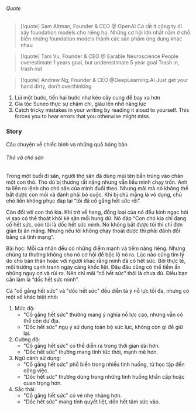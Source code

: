 ###### Quote

> [!quote] Sam Altman, Founder & CEO @ OpenAI
> Có rất ít công ty đi xây foundation models cho riêng họ. Những cơ hội lớn nhất nằm ở chỗ biến những foundation models thành các sản phẩm ứng dụng khác nhau

> [!quote] Tam Vu, Founder & CEO @ Earable Neuroscience
> People overestimate 1 years goal, but underestimate 5 year goal
> Trash in, trash out

> [!quote] Andrew Ng, Founder & CEO @DeepLearning.AI
> Just get your hand dirty, don’t overthinking

1. Lùi một bước, tiến hai bước như kéo cây cung để bay xa hơn
2. Gia tộc Suneo thực sự chăm chỉ, giàu lên nhờ năng lực
3. Catch tricky mistakes in your writing by reading it aloud to yourself. This forces you to hear errors that you otherwise might miss.

### Story

Câu chuyện về chiếc bình và những quả bóng bàn

###### Thỏ và chó săn

Trong một buổi đi săn, người thợ săn đã dùng mũi tên bắn trúng vào chân một con thỏ. Thỏ dù bị thương rất nặng nhưng vẫn liều mình chạy trốn. Anh ta liền ra lệnh cho chó săn của mình đuổi theo. Nhưng mãi mà nó không thể bắt được con mồi và đành phải bỏ cuộc. Khi bị chủ mắng là vô dụng, chú chó liền không phục đáp lại “tôi đã cố gắng hết sức rồi”.

Còn đối với con thỏ kia. Khi trở về hang, đồng loại của nó đều kinh ngạc hỏi vì sao có thể thoát khỏi kẻ săn mồi hung dữ. Nó đáp “Con chó kia chỉ đang cố hết sức, còn tôi là dốc hết sức mình. Nó không bắt được tôi thì chỉ đơn giản bị ăn mắng. Nhưng nếu tôi không chạy thoát được thì phải đánh đổi bằng cả tính mạng”.

Bài học: Mỗi cá nhân đều có những điểm mạnh và tiềm năng riêng. Nhưng chúng ta thường không cho nó cơ hội để bộc lộ nó ra. Lúc nào cũng tìm lý do cho bản thân hoặc với người khác rằng mình đã cố hết sức. Bởi thực tế, môi trường cạnh tranh ngày càng khốc liệt. Đâu đâu cũng có thể tiềm ẩn những nguy cơ và rủi ro. Nên chỉ mãi “cố hết sức” thôi là chưa đủ. Điều bạn cần làm là “dốc hết sức mình”.

Cả "cố gắng hết sức" và "dốc hết sức" đều diễn tả ý nỗ lực tối đa, nhưng có một số khác biệt nhỏ:

1. Mức độ:
    - "Cố gắng hết sức" thường mang ý nghĩa nỗ lực cao, nhưng vẫn có thể còn dư địa.
    - "Dốc hết sức" ngụ ý sử dụng toàn bộ sức lực, không còn gì để giữ lại.
2. Cường độ:
    - "Cố gắng hết sức" có thể diễn ra trong thời gian dài hơn.
    - "Dốc hết sức" thường mang tính tức thời, mạnh mẽ hơn.
3. Ngữ cảnh sử dụng:
    - "Cố gắng hết sức" phổ biến trong nhiều tình huống, từ học tập đến công việc.
    - "Dốc hết sức" thường dùng trong những tình huống khẩn cấp hoặc quan trọng hơn.
4. Sắc thái:
    - "Cố gắng hết sức" có vẻ nhẹ nhàng hơn.
    - "Dốc hết sức" mang tính quyết liệt, dồn hết tâm sức vào.